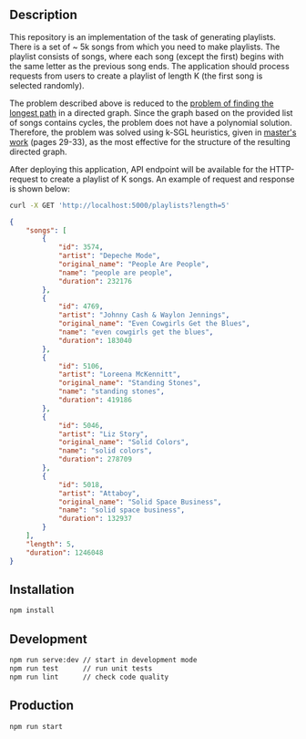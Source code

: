 ## Description
This repository is an implementation of the task of generating 
playlists. There is a set of ~ 5k songs from which you need to 
make playlists. The playlist consists of songs, where each song 
(except the first) begins with the same letter as the previous 
song ends. The application should process requests from users to 
create a playlist of length K (the first song is selected randomly).

The problem described above is reduced to the [problem of finding 
the longest path](https://en.wikipedia.org/wiki/Longest_path_problem) 
in a directed graph. Since the graph based on the provided list 
of songs contains cycles, the problem does not have a polynomial 
solution. Therefore, the problem was solved using k-SGL heuristics, 
given in [master's work](http://www.scholvin.com/thesis.pdf) (pages 29-33), 
as the most effective for the structure of the resulting directed 
graph.

After deploying this application, API endpoint will be available 
for the HTTP-request to create a playlist of K songs. 
An example of request and response is shown below:

```bash
curl -X GET 'http://localhost:5000/playlists?length=5'
```

```json
{
    "songs": [
        {
            "id": 3574,
            "artist": "Depeche Mode",
            "original_name": "People Are People",
            "name": "people are people",
            "duration": 232176
        },
        {
            "id": 4769,
            "artist": "Johnny Cash & Waylon Jennings",
            "original_name": "Even Cowgirls Get the Blues",
            "name": "even cowgirls get the blues",
            "duration": 183040
        },
        {
            "id": 5106,
            "artist": "Loreena McKennitt",
            "original_name": "Standing Stones",
            "name": "standing stones",
            "duration": 419186
        },
        {
            "id": 5046,
            "artist": "Liz Story",
            "original_name": "Solid Colors",
            "name": "solid colors",
            "duration": 278709
        },
        {
            "id": 5018,
            "artist": "Attaboy",
            "original_name": "Solid Space Business",
            "name": "solid space business",
            "duration": 132937
        }
    ],
    "length": 5,
    "duration": 1246048
}
```

## Installation

```bash
npm install
```

## Development

```bash
npm run serve:dev // start in development mode
npm run test      // run unit tests
npm run lint      // check code quality
```

## Production

```bash
npm run start
```

